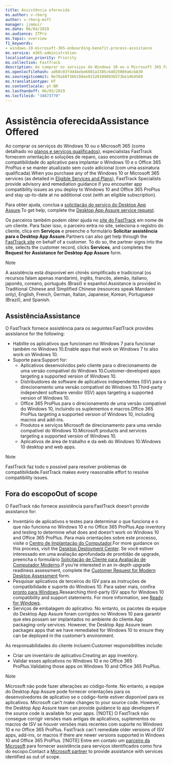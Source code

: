 ```yaml
---
title: Assistência oferecida
ms.author: v-rberg
author: v-rberg-msft
manager: jimmuir
ms.date: 06/04/2019
ms.audience: ITPro
ms.topic: overview
f1_keywords:
- windows-10-microsoft-365-onboarding-benefit-process-assistance
ms.service: m365-administration
localization_priority: Priority
ms.collection: FastTrack
description: Ao comprar os serviços do Windows 10 ou o Microsoft 365 FastTrack especialistas oferecem comunicação e orientação de reparação para implantar para Windows 10 e no Office 365 ProPlus e a se manter atualizado sem custo adicional (com uma assinatura qualificada).
ms.openlocfilehash: ad68c03fdd4bebe6081a3385c64025089a6cb830
ms.sourcegitcommit: 0e76ab0f36619dee923201098936573be14b4560
ms.translationtype: HT
ms.contentlocale: pt-BR
ms.lasthandoff: 06/03/2019
ms.locfileid: "34673770"
---
```

# <a name="assistance-offered"></a><span data-ttu-id="f19ec-103">Assistência oferecida</span><span class="sxs-lookup"><span data-stu-id="f19ec-103">Assistance Offered</span></span>  

<span data-ttu-id="f19ec-104">Ao comprar os serviços do Windows 10 ou o Microsoft 365 (como detalhado no [planos e serviços qualificados](M365-eligible-services-and-plans.md)), especialistas FastTrack fornecem orientação e soluções de reparo, caso encontre problemas de compatibilidade do aplicativo para implantar o Windows 10 e o Office 365 ProPlus e se manter atualizado sem custo adicional (com uma assinatura qualificada).</span><span class="sxs-lookup"><span data-stu-id="f19ec-104">When you purchase any of the Windows 10 or Microsoft 365 services (as detailed in [Eligible Services and Plans](M365-eligible-services-and-plans.md)), FastTrack Specialists provide advisory and remediation guidance if you encounter app compatibility issues as you deploy to Windows 10 and Office 365 ProPlus and stay up-to-date at no additional cost (with an eligible subscription).</span></span>

<span data-ttu-id="f19ec-105">Para obter ajuda, conclua a [solicitação do serviço do Desktop App Assure](https://go.microsoft.com/fwlink/?linkid=2022721).</span><span class="sxs-lookup"><span data-stu-id="f19ec-105">To get help, complete the [Desktop App Assure service request](https://go.microsoft.com/fwlink/?linkid=2022721).</span></span>

<span data-ttu-id="f19ec-p101">Os parceiros também podem obter ajuda no [site do FastTrack](https://go.microsoft.com/fwlink/?linkid=780698) em nome de um cliente. Para fazer isso, o parceiro entra no site, seleciona o registro do cliente, clica em **Serviços** e preenche o formulário **Solicitar assistência para o Desktop App Assure**.</span><span class="sxs-lookup"><span data-stu-id="f19ec-p101">Partners can also get help through the [FastTrack site](https://go.microsoft.com/fwlink/?linkid=780698) on behalf of a customer. To do so, the partner signs into the site, selects the customer record, clicks **Services**, and completes the **Request for Assistance for Desktop App Assure** form.</span></span>

> [!NOTE]
> <span data-ttu-id="f19ec-108">A assistência está disponível em chinês simplificado e tradicional (os recursos falam apenas mandarim), inglês, francês, alemão, italiano, japonês, coreano, português (Brasil) e espanhol.</span><span class="sxs-lookup"><span data-stu-id="f19ec-108">Assistance is provided in Traditional Chinese and Simplified Chinese (resources speak Mandarin only), English, French, German, Italian, Japanese, Korean, Portuguese (Brazil), and Spanish.</span></span> 

## <a name="assistance"></a><span data-ttu-id="f19ec-109">Assistência</span><span class="sxs-lookup"><span data-stu-id="f19ec-109">Assistance</span></span>

<span data-ttu-id="f19ec-110">O FastTrack fornece assistência para os seguintes:</span><span class="sxs-lookup"><span data-stu-id="f19ec-110">FastTrack provides assistance for the following:</span></span>
- <span data-ttu-id="f19ec-111">Habilite os aplicativos que funcionam no Windows 7 para funcionar também no Windows 10.</span><span class="sxs-lookup"><span data-stu-id="f19ec-111">Enable apps that work on Windows 7 to also work on Windows 10.</span></span>
- <span data-ttu-id="f19ec-112">Suporte para:</span><span class="sxs-lookup"><span data-stu-id="f19ec-112">Support for:</span></span>
    - <span data-ttu-id="f19ec-113">Aplicativos desenvolvidos pelo cliente para o direcionamento de uma versão compatível do Windows 10.</span><span class="sxs-lookup"><span data-stu-id="f19ec-113">Customer-developed apps targeting a supported version of Windows 10.</span></span>
    - <span data-ttu-id="f19ec-114">Distribuidores de software de aplicativos independentes (ISV) para o direcionamento uma versão compatível do Windows 10.</span><span class="sxs-lookup"><span data-stu-id="f19ec-114">Third-party independent software vendor (ISV) apps targeting a supported version of Windows 10.</span></span>
    - <span data-ttu-id="f19ec-115">Office 365 ProPlus para o direcionamento de uma versão compatível do Windows 10, incluindo os suplementos e macros.</span><span class="sxs-lookup"><span data-stu-id="f19ec-115">Office 365 ProPlus targeting a supported version of Windows 10, including macros and add-ins.</span></span>
    - <span data-ttu-id="f19ec-116">Produtos e serviços Microsoft de direcionamento para uma versão compatível do Windows 10.</span><span class="sxs-lookup"><span data-stu-id="f19ec-116">Microsoft products and services targeting a supported version of Windows 10.</span></span>
    - <span data-ttu-id="f19ec-117">Aplicativos de área de trabalho e da web do Windows 10.</span><span class="sxs-lookup"><span data-stu-id="f19ec-117">Windows 10 desktop and web apps.</span></span>
> [!NOTE]
> <span data-ttu-id="f19ec-118">FastTrack faz todo o possível para resolver problemas de compatibilidade.</span><span class="sxs-lookup"><span data-stu-id="f19ec-118">FastTrack makes every reasonable effort to resolve compatibility issues.</span></span> 

## <a name="out-of-scope"></a><span data-ttu-id="f19ec-119">Fora do escopo</span><span class="sxs-lookup"><span data-stu-id="f19ec-119">Out of scope</span></span>

<span data-ttu-id="f19ec-120">O FastTrack não fornece assistência para:</span><span class="sxs-lookup"><span data-stu-id="f19ec-120">FastTrack doesn’t provide assistance for:</span></span>
- <span data-ttu-id="f19ec-121">Inventário de aplicativos e testes para determinar o que funciona e o que não funciona no Windows 10 e no Office 365 ProPlus.</span><span class="sxs-lookup"><span data-stu-id="f19ec-121">App inventory and testing to determine what does and doesn’t work on Windows 10 and Office 365 ProPlus.</span></span> <span data-ttu-id="f19ec-122">Para mais orientações sobre este processo, visite o [Centro de Implantação do Computador](https://go.microsoft.com/fwlink/?linkid=2080140).</span><span class="sxs-lookup"><span data-stu-id="f19ec-122">For more guidance on this process, visit the [Desktop Deployment Center](https://go.microsoft.com/fwlink/?linkid=2080140).</span></span> <span data-ttu-id="f19ec-123">Se você estiver interessado em uma avaliação aprofundada de prontidão de upgrade, preencha o formulário [Solicitação de Cliente para Avaliação de Computador Moderno](https://go.microsoft.com/fwlink/?linkid=2053818).</span><span class="sxs-lookup"><span data-stu-id="f19ec-123">If you’re interested in an in-depth upgrade readiness assessment, complete the [Customer Request for Modern Desktop Assessment](https://go.microsoft.com/fwlink/?linkid=2053818) form.</span></span>
- <span data-ttu-id="f19ec-p103">Pesquisar aplicativos de terceiros do ISV para as instruções de compatibilidade e suporte do Windows 10. Para saber mais, confira [pronto para Windows](https://go.microsoft.com/fwlink/?linkid=2054580).</span><span class="sxs-lookup"><span data-stu-id="f19ec-p103">Researching third-party ISV apps for Windows 10 compatibility and support statements. For more information, see [Ready for Windows](https://go.microsoft.com/fwlink/?linkid=2054580).</span></span>
- <span data-ttu-id="f19ec-p104">Serviços de embalagem do aplicativo. No entanto, os pacotes da equipe do Desktop App Assure foram corrigidos no Windows 10 para garantir que eles possam ser implantados no ambiente do cliente.</span><span class="sxs-lookup"><span data-stu-id="f19ec-p104">App packaging-only services. However, the Desktop App Assure team packages apps that we have remediated for Windows 10 to ensure they can be deployed in the customer’s environment.</span></span>

<span data-ttu-id="f19ec-128">As responsabilidades do cliente incluem:</span><span class="sxs-lookup"><span data-stu-id="f19ec-128">Customer responsibilities include:</span></span>
- <span data-ttu-id="f19ec-129">Criar um inventário de aplicativo.</span><span class="sxs-lookup"><span data-stu-id="f19ec-129">Creating an app inventory.</span></span>
- <span data-ttu-id="f19ec-130">Validar esses aplicativos no Windows 10 e no Office 365 ProPlus.</span><span class="sxs-lookup"><span data-stu-id="f19ec-130">Validating those apps on Windows 10 and Office 365 ProPlus.</span></span>
> [!NOTE]
> <span data-ttu-id="f19ec-p105">Microsoft não pode fazer alterações ao código-fonte. No entanto, a equipe do Desktop App Assure pode fornecer orientações para os desenvolvedores de aplicativo se o código-fonte estiver disponível para os aplicativos. </span><span class="sxs-lookup"><span data-stu-id="f19ec-p105">Microsoft can’t make changes to your source code. However, the Desktop App Assure team can provide guidance to app developers if the source code is available for your apps. </span></span>[!NOTE]
> <span data-ttu-id="f19ec-p106">O FastTrack não consegue corrigir versões mais antigas de aplicativos, suplementos ou macros de ISV se houver versões mais recentes com suporte no Windows 10 e no Office 365 ProPlus. </span><span class="sxs-lookup"><span data-stu-id="f19ec-p106">FastTrack can't remediate older versions of ISV apps, add-ins, or macros if there are newer versions supported in Windows 10 and Office 365 ProPlus. </span></span>[!NOTE]
> <span data-ttu-id="f19ec-134">Entre em contato um [parceiro da Microsoft](https://go.microsoft.com/fwlink/?linkid=2080150) para fornecer assistência para serviços identificados como fora do escopo.</span><span class="sxs-lookup"><span data-stu-id="f19ec-134">Contact a [Microsoft partner](https://go.microsoft.com/fwlink/?linkid=2080150) to provide assistance with services identified as out of scope.</span></span>
